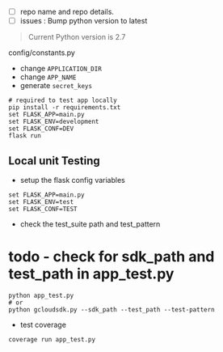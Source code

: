 
- [ ] repo name and repo details.
- [ ] issues : Bump python version to latest

> Current Python version is 2.7

config/constants.py

- change `APPLICATION_DIR`
- change `APP_NAME`
- generate `secret_keys`

```shell
# required to test app locally
pip install -r requirements.txt 
set FLASK_APP=main.py 
set FLASK_ENV=development
set FLASK_CONF=DEV 
flask run
```

## Local unit Testing

- setup the flask config variables

```shell
set FLASK_APP=main.py
set FLASK_ENV=test
set FLASK_CONF=TEST
```

- check the test_suite path and test_pattern
# todo - check for sdk_path and test_path in app_test.py
```shell
python app_test.py 
# or
python gcloudsdk.py --sdk_path --test_path --test-pattern
```
- test coverage
```shell
coverage run app_test.py
```